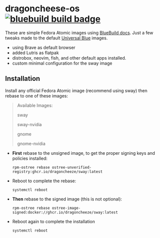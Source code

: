 # dragoncheese-os &nbsp; [![bluebuild build badge](https://github.com/dragoncheeze/dragoncheese-os/actions/workflows/build.yml/badge.svg)](https://github.com/dragoncheeze/dragoncheese-os/actions/workflows/build.yml)

These are simple Fedora Atomic images using [BlueBuild docs](https://blue-build.org/how-to/setup/).
Just a few tweaks made to the default [Universal Blue](https://univeral-blue.org) images.
 - using Brave as default browser
 - added Lutris as flatpak
 - distrobox, neovim, fish, and other default apps installed.
 - custom minimal configuration for the sway image


## Installation

Install any official Fedora Atomic image (recommend using sway) then rebase to one of these images:

> Available Images:
>
> sway
>
> sway-nvidia
>
> gnome
>
> gnome-nvidia
>


- **First** rebase to the unsigned image, to get the proper signing keys and policies installed:
  ```
  rpm-ostree rebase ostree-unverified-registry:ghcr.io/dragoncheeze/sway:latest

  ```
- Reboot to complete the rebase:
  ```
  systemctl reboot
  ```
- **Then** rebase to the signed image (this is not optional):
  ```
  rpm-ostree rebase ostree-image-signed:docker://ghcr.io/dragoncheeze/sway:latest
  
- Reboot again to complete the installation
  
  ```
  systemctl reboot
  ```
